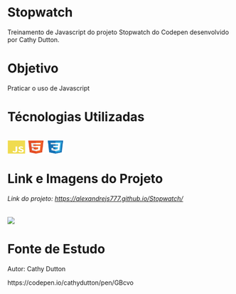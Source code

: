 # Stopwatch
Treinamento de Javascript do projeto Stopwatch do Codepen desenvolvido por Cathy Dutton.<br>

# Objetivo

Praticar o uso de Javascript<br>

# Técnologias Utilizadas

<div style="display: inline_block"><br>
  <img align="center" alt="ale-Js" height="30" width="40" src="https://raw.githubusercontent.com/devicons/devicon/master/icons/javascript/javascript-plain.svg">
  <img align="center" alt="ale-HTML" height="30" width="40" src="https://raw.githubusercontent.com/devicons/devicon/master/icons/html5/html5-original.svg">
  <img align="center" alt="ale-CSS" height="30" width="40" src="https://raw.githubusercontent.com/devicons/devicon/master/icons/css3/css3-original.svg"><br>

# Link e Imagens do Projeto
 
  <i>Link do projeto: https://alexandrejs777.github.io/Stopwatch/</i>
<br>  
  
  <div style="display: inline_block"><br>
    <img align="center" width:"70px" src="https://user-images.githubusercontent.com/85634326/135184338-3853e3d3-6567-40a3-b064-5a9c1aa451d7.png">
  </div>                                                                                                                                     
  
# Fonte de Estudo
  
  <p>Autor: Cathy Dutton</p>
  
  <p>https://codepen.io/cathydutton/pen/GBcvo</p>
